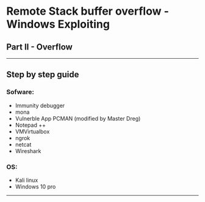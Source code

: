 # Remote Stack buffer overflow - Windows Exploiting
## Part II - Overflow
---
## Step by step guide
### Sofware:

- Immunity debugger
- mona
- Vulnerble App PCMAN (modified by Master Dreg)
- Notepad ++
- VMVirtualbox
- ngrok
- netcat
- Wireshark


### OS:
- Kali linux
- Windows 10 pro
---